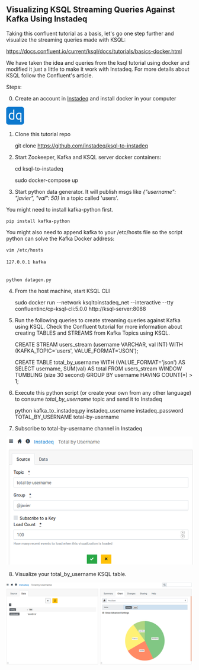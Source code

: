 Visualizing KSQL Streaming Queries Against Kafka Using Instadeq
---------------------------------------------------------------

Taking this confluent tutorial as a basis, let's go one step further and visualize the streaming queries made with KSQL:

https://docs.confluent.io/current/ksql/docs/tutorials/basics-docker.html

We have taken the idea and queries from the ksql tutorial using docker and modified it just a little to make it work with Instadeq. For more details about KSQL follow the Confluent's article.

Steps:

0. Create an account in [Instadeq](https://instadeq.com) and install docker in your computer

![Instadeq](instadeq.png?raw=true "Instadeq")

1. Clone this tutorial repo


   git clone https://github.com/instadeq/ksql-to-instadeq


2. Start Zookeeper, Kafka and KSQL server docker containers:


    cd ksql-to-instadeq

    sudo docker-compose up


3. Start python data generator. It will publish msgs like *{"username": "javier", "val": 50}* in a topic called 'users'.

You might need to install kafka-python first.


    pip install kafka-python


You might also need to append kafka to your /etc/hosts file so the script python can solve the Kafka Docker address:


    vim /etc/hosts

    127.0.0.1 kafka


    python datagen.py


4. From the host machine, start KSQL CLI


    sudo docker run --network ksqltoinstadeq_net --interactive --tty confluentinc/cp-ksql-cli:5.0.0 http://ksql-server:8088


5. Run the following queries to create streaming queries against Kafka using KSQL. Check the Confluent tutorial for more information about creating TABLES and STREAMS from Kafka Topics using KSQL.


    CREATE STREAM users_stream (username VARCHAR, val INT) WITH (KAFKA_TOPIC='users', VALUE_FORMAT='JSON');

    CREATE TABLE total_by_username WITH (VALUE_FORMAT='json') AS SELECT username, SUM(val) AS total FROM users_stream WINDOW TUMBLING (size 30 second) GROUP BY username HAVING COUNT(*) > 1;


6. Execute this python script (or create your own from any other language) to consume *total_by_username* topic and send it to Instadeq


	python kafka_to_instadeq.py instadeq_username instadeq_password TOTAL_BY_USERNAME total-by-username


7. Subscribe to total-by-username channel in Instadeq

![Subscribe](screenshots/subscribe-to-channel.png?raw=true "Subscribe")

8. Visualize your total_by_username KSQL table.

![Visualize](screenshots/visualize-ksql.png?raw=true "Visualize")
